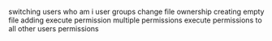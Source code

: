 switching users
who am i
user groups
change file ownership
creating empty file
adding execute permission
multiple permissions
execute permissions to all
other users permissions
